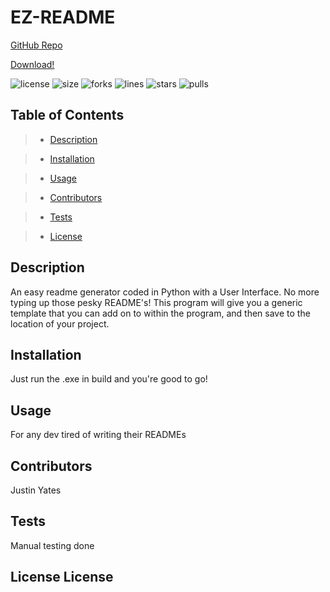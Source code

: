 # EZ-README

[GitHub Repo](https://github.com/justinyates887/python-readme-generator)

[Download!](https://www.mediafire.com/folder/oh3rsuk9n04bp/EZ-README)

![license](https://img.shields.io/github/license/justinyates887/python-readme-generator)
![size](https://img.shields.io/github/languages/code-size/justinyates887/python-readme-generator)
![forks](https://img.shields.io/github/forks/justinyates887/python-readme-generator)
![lines](https://img.shields.io/tokei/lines/github/justinyates887/python-readme-generator)
![stars](https://img.shields.io/github/stars/justinyates887/python-readme-generator)
![pulls](https://img.shields.io/github/issues-pr-closed/justinyates887/python-readme-generator)

## Table of Contents

> - [Description](#Description)

> - [Installation](#Installation)

> - [Usage](#Usage)

> - [Contributors](#Contributors)

> - [Tests](#Tests)

> - [License](#License)

## <a name="Description"></a>Description

An easy readme generator coded in Python with a User Interface. No more typing up those pesky README's! This program will give you a generic template that you can add on to within the program, and then save to the location of your project.

## <a name="Installation"></a>Installation

Just run the .exe in build and you're good to go!

## <a name="Usage"></a>Usage

For any dev tired of writing their READMEs

## <a name="Contributors"></a>Contributors

Justin Yates

## <a name="Tests"></a>Tests

Manual testing done

## License <a name="License"></a>License

